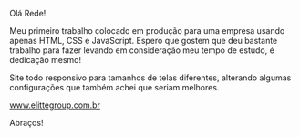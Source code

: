 Olá Rede!

Meu primeiro trabalho colocado em produção para uma empresa usando apenas HTML, CSS e JavaScript. Espero que gostem que deu bastante trabalho para fazer levando em consideração meu tempo de estudo, é dedicação mesmo!

Site todo responsivo para tamanhos de telas diferentes, alterando algumas configurações que também achei que seriam melhores.

www.elittegroup.com.br

Abraços!
